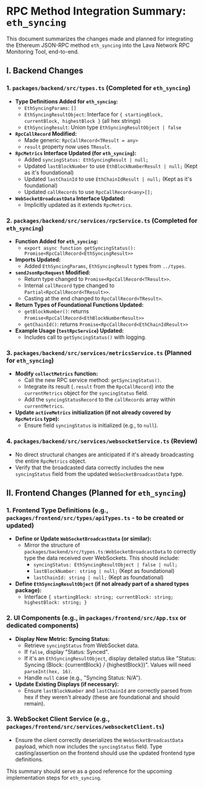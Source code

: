 # RPC Method Integration Summary: `eth_syncing`

This document summarizes the changes made and planned for integrating the Ethereum JSON-RPC method `eth_syncing` into the Lava Network RPC Monitoring Tool, end-to-end.

## I. Backend Changes

### 1. `packages/backend/src/types.ts` (Completed for `eth_syncing`)

*   **Type Definitions Added for `eth_syncing`:**
    *   `EthSyncingParams`: `[]`
    *   `EthSyncingResultObject`: Interface for `{ startingBlock, currentBlock, highestBlock }` (all hex strings)
    *   `EthSyncingResult`: Union type `EthSyncingResultObject | false`
*   **`RpcCallRecord` Modified:**
    *   Made generic: `RpcCallRecord<TResult = any>`
    *   `result` property now uses `TResult`.
*   **`RpcMetrics` Interface Updated (for `eth_syncing`):**
    *   Added `syncingStatus: EthSyncingResult | null;`
    *   Updated `lastBlockNumber` to use `EthBlockNumberResult | null;` (Kept as it's foundational)
    *   Updated `lastChainId` to use `EthChainIdResult | null;` (Kept as it's foundational)
    *   Updated `callRecords` to use `RpcCallRecord<any>[];`
*   **`WebSocketBroadcastData` Interface Updated:**
    *   Implicitly updated as it extends `RpcMetrics`.

### 2. `packages/backend/src/services/rpcService.ts` (Completed for `eth_syncing`)

*   **Function Added for `eth_syncing`:**
    *   `export async function getSyncingStatus(): Promise<RpcCallRecord<EthSyncingResult>>`
*   **Imports Updated:**
    *   Added `EthSyncingParams`, `EthSyncingResult` types from `../types`.
*   **`sendJsonRpcRequest` Modified:**
    *   Return type changed to `Promise<RpcCallRecord<TResult>>`.
    *   Internal `callRecord` type changed to `Partial<RpcCallRecord<TResult>>`.
    *   Casting at the end changed to `RpcCallRecord<TResult>`.
*   **Return Types of Foundational Functions Updated:**
    *   `getBlockNumber()`: returns `Promise<RpcCallRecord<EthBlockNumberResult>>`
    *   `getChainId()`: returns `Promise<RpcCallRecord<EthChainIdResult>>`
*   **Example Usage (`testRpcService`) Updated:**
    *   Includes call to `getSyncingStatus()` with logging.

### 3. `packages/backend/src/services/metricsService.ts` (Planned for `eth_syncing`)

*   **Modify `collectMetrics` function:**
    *   Call the new RPC service method: `getSyncingStatus()`.
    *   Integrate its result (`.result` from the `RpcCallRecord`) into the `currentMetrics` object for the `syncingStatus` field.
    *   Add the `syncingStatusRecord` to the `callRecords` array within `currentMetrics`.
*   **Update `activeMetrics` initialization (if not already covered by `RpcMetrics` type):**
    *   Ensure field `syncingStatus` is initialized (e.g., to `null`).

### 4. `packages/backend/src/services/websocketService.ts` (Review)

*   No direct structural changes are anticipated if it's already broadcasting the entire `RpcMetrics` object.
*   Verify that the broadcasted data correctly includes the new `syncingStatus` field from the updated `WebSocketBroadcastData` type.

## II. Frontend Changes (Planned for `eth_syncing`)

### 1. Frontend Type Definitions (e.g., `packages/frontend/src/types/apiTypes.ts` - to be created or updated)

*   **Define or Update `WebSocketBroadcastData` (or similar):**
    *   Mirror the structure of `packages/backend/src/types.ts:WebSocketBroadcastData` to correctly type the data received over WebSockets. This should include:
        *   `syncingStatus: EthSyncingResultObject | false | null;`
        *   `lastBlockNumber: string | null;` (Kept as foundational)
        *   `lastChainId: string | null;` (Kept as foundational)
*   **Define `EthSyncingResultObject` (if not already part of a shared types package):**
    *   Interface `{ startingBlock: string; currentBlock: string; highestBlock: string; }`

### 2. UI Components (e.g., in `packages/frontend/src/App.tsx` or dedicated components)

*   **Display New Metric: Syncing Status:**
    *   Retrieve `syncingStatus` from WebSocket data.
    *   If `false`, display "Status: Synced".
    *   If it's an `EthSyncingResultObject`, display detailed status like "Status: Syncing (Block: {currentBlock} / {highestBlock})". Values will need `parseInt(hex, 16)`.
    *   Handle `null` case (e.g., "Syncing Status: N/A").
*   **Update Existing Displays (if necessary):**
    *   Ensure `lastBlockNumber` and `lastChainId` are correctly parsed from hex if they weren't already (these are foundational and should remain).

### 3. WebSocket Client Service (e.g., `packages/frontend/src/services/websocketClient.ts`)

*   Ensure the client correctly deserializes the `WebSocketBroadcastData` payload, which now includes the `syncingStatus` field. Type casting/assertion on the frontend should use the updated frontend type definitions.

This summary should serve as a good reference for the upcoming implementation steps for `eth_syncing`. 